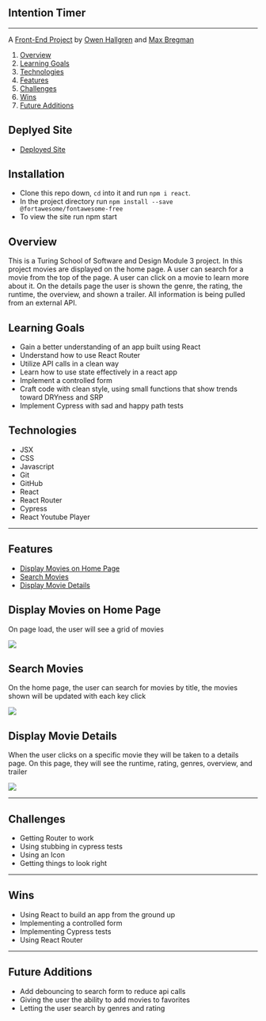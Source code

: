 ## Intention Timer
---

A [Front-End Project](https://github.com/owenhallgren/rancid-taters) by [Owen Hallgren](https://github.com/owenhallgren) and [Max Bregman](https://github.com/Max9545)



1. [Overview](#overview)
2. [Learning Goals](#learning-goals)
3. [Technologies](#technologies)
4. [Features](#features)
5. [Challenges](#challenges)
6. [Wins](#wins)
7. [Future Additions](#future-additions)

## Deplyed Site
* [Deployed Site](https://rancid-taters.vercel.app)

## Installation 
* Clone this repo down, `cd` into it and run `npm i react`.
* In the project directory run `npm install --save @fortawesome/fontawesome-free`
* To view the site run npm start




## Overview

This is a Turing School of Software and Design Module 3 project. In this project movies are displayed on the home page. A user can search for a movie from the top of the page. A user can click on a movie to learn more about it. On the details page the user is shown the genre, the rating, the runtime, the overview, and shown a trailer. All information is being pulled from an external API. 


## Learning Goals

* Gain a better understanding of an app built using React
* Understand how to use React Router
* Utilize API calls in a clean way
* Learn how to use state effectively in a react app
* Implement a controlled form
* Craft code with clean style, using small functions that show trends toward DRYness and SRP
* Implement Cypress with sad and happy path tests


## Technologies

* JSX
* CSS
* Javascript
* Git
* GitHub
* React
* React Router
* Cypress
* React Youtube Player

---
## Features

+ [Display Movies on Home Page](#display-movies-on-home-page)
+ [Search Movies](#search-movies)
+ [Display Movie Details](#display-movie-details)



## Display Movies on Home Page

On page load, the user will see a grid of movies


![](https://files.slack.com/files-pri/T029P2S9M-F01TC4CE94K/tater_shot_homepage.jpg)


## Search Movies


On the home page, the user can search for movies by title, the movies shown will be updated with each key click


![](https://media.giphy.com/media/38exZ6t7rN7AzulOHp/giphy.gif)


## Display Movie Details
When the user clicks on a specific movie they will be taken to a details page. On this page, they will see the runtime, rating, genres, overview, and trailer

![](https://media.giphy.com/media/FZrZOWlgzQ7xrZSqMR/giphy.gif)


---


## Challenges

* Getting Router to work 
* Using stubbing in cypress tests
* Using an Icon
* Getting things to look right


---
## Wins

* Using React to build an app from the ground up
* Implementing a controlled form
* Implementing Cypress tests
* Using React Router

---
## Future Additions

* Add debouncing to search form to reduce api calls
* Giving the user the ability to add movies to favorites
* Letting the user search by genres and rating

